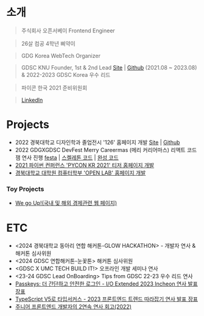 # 소개
> 주식회사 오픈서베이 Frontend Engineer

> 26살 컴공 4학년 삐약이

> GDG Korea WebTech Organizer

> GDSC KNU Founder, 1st & 2nd Lead [Site](https://gdsc.community.dev/kyungpook-national-university/) | [Github](https://github.com/GDSC-KNU) (2021.08 ~ 2023.08) & 2022-2023 GDSC Korea 우수 리드

> 파이콘 한국 2021 준비위원회

> [LinkedIn](https://www.linkedin.com/in/%EC%A2%85%EC%97%B0-%EA%B0%95-7b5541213)


# Projects
* 2022 경북대학교 디자인학과 졸업전시 '126' 홈페이지 개발 [Site](https://knud1.com/) | [Github](https://github.com/Yoonlang/knud1)
* 2022 GDGXGDSC DevFest Merry Careermas (메리 커리어마스) 리액트 코드잼 연사 진행 [festa](https://festa.io/events/2898) | [스켈레톤 코드](https://github.com/Climier-code/2022-devfest-react-codejam) | [완성 코드](https://github.com/Climier-code/carrot-market-devfest)
* [2021 파이썬 컨퍼런스 'PYCON KR 2021' 티저 홈페이지 개발](https://2021.pycon.kr/)
* [경북대학교 대학원 컴퓨터학부 'OPEN LAB' 홈페이지 개발](https://cse.knu.ac.kr/openlab/)
  
### Toy Projects
* [We go Up!(국내 및 해외 경제관련 웹 페이지)](https://github.com/Climier-code/WegoUp)

# ETC
* <2024 경북대학교 동아리 연합 해커톤-GLOW HACKATHON> - 개발자 연사 & 해커톤 심사위원
* <2024 GDSC 연합해커톤-눈꽃톤> 해커톤 심사위원
* <GDSC X UMC TECH BUILD IT!> 오프라인 개발 세미나 연사
* <23-24 GDSC Lead OnBoarding> Tips from GDSC 22-23 우수 리드 연사
* [Passkeys: 더 간단하고 안전한 로그인 - I/O Extended 2023 Incheon 연사 발표 장표](https://speakerdeck.com/jongyeon/o-extended-2023-incheon)
* [TypeScript V5로 타입서커스 - 2023 프론트엔드 트렌드 따라잡기 연사 발표 장표](https://speakerdeck.com/jongyeon/typescript-v5ro-taibseokeoseu-2023-peuronteuendeu-teurendeu-ddarajabgi)
* [주니어 프론트엔드 개발자의 2연속 연사 회고(2022)](https://velog.io/@whddus0789/주니어-프론트엔드-개발자의-2연속-연사-회고2022)

<!--
**Climier-code/Climier-code** is a ✨ _special_ ✨ repository because its `README.md` (this file) appears on your GitHub profile.

Here are some ideas to get you started:

- 🔭 I’m currently working on ...
- 🌱 I’m currently learning ...
- 👯 I’m looking to collaborate on ...
- 🤔 I’m looking for help with ...
- 💬 Ask me about ...
- 📫 How to reach me: ...
- 😄 Pronouns: ...
- ⚡ Fun fact: ...
-->
